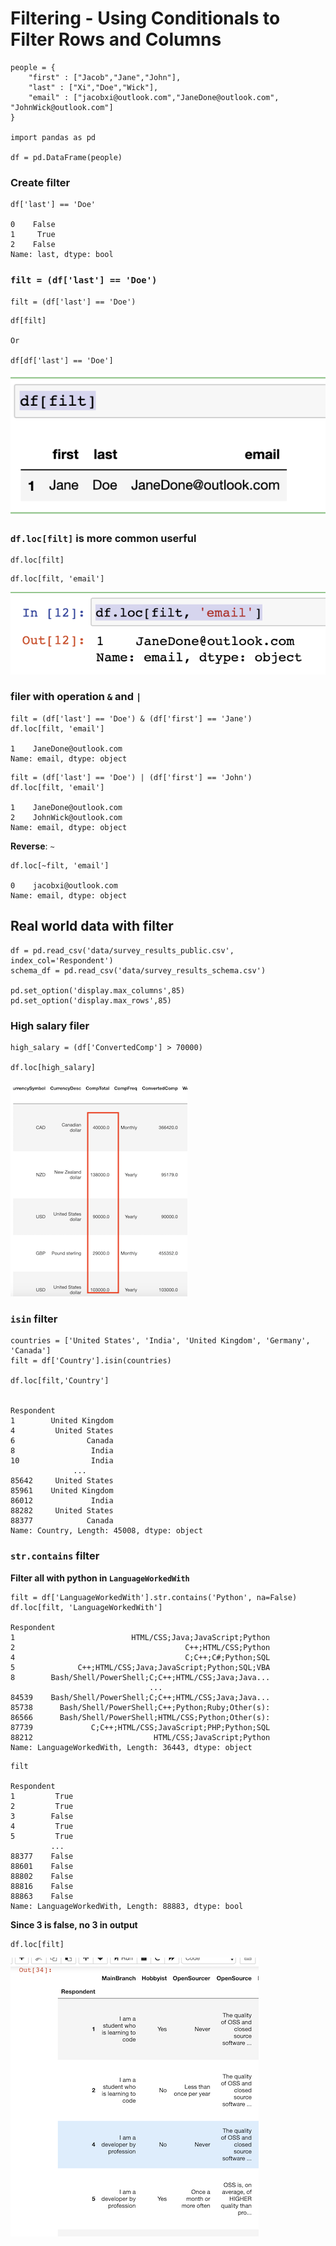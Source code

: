 # Filtering - Using Conditionals to Filter Rows and Columns

```
people = {
    "first" : ["Jacob","Jane","John"],
    "last" : ["Xi","Doe","Wick"],
    "email" : ["jacobxi@outlook.com","JaneDone@outlook.com", "JohnWick@outlook.com"]
}

import pandas as pd

df = pd.DataFrame(people)
```


### Create filter

```
df['last'] == 'Doe'

0    False
1     True
2    False
Name: last, dtype: bool
```

### `filt = (df['last'] == 'Doe')`

```
filt = (df['last'] == 'Doe')
```

```
df[filt]

Or

df[df['last'] == 'Doe']
```
![Alt Image Text](images/pd4_1.png "body image") 

### `df.loc[filt]` is more common userful

```
df.loc[filt]
```

```
df.loc[filt, 'email']
```

![Alt Image Text](images/pd4_2.png "body image") 

### filer with operation `&` and `|`

```
filt = (df['last'] == 'Doe') & (df['first'] == 'Jane')
df.loc[filt, 'email']

1    JaneDone@outlook.com
Name: email, dtype: object
```

```
filt = (df['last'] == 'Doe') | (df['first'] == 'John')
df.loc[filt, 'email']

1    JaneDone@outlook.com
2    JohnWick@outlook.com
Name: email, dtype: object
```

**Reverse**: `~`

```
df.loc[~filt, 'email']

0    jacobxi@outlook.com
Name: email, dtype: object
```

## Real world data with filter

```
df = pd.read_csv('data/survey_results_public.csv', index_col='Respondent')
schema_df = pd.read_csv('data/survey_results_schema.csv')

pd.set_option('display.max_columns',85)
pd.set_option('display.max_rows',85)
```

### High salary filer

```
high_salary = (df['ConvertedComp'] > 70000)

df.loc[high_salary]
```

![Alt Image Text](images/pd4_3.png "body image") 

### `isin` filter 

```
countries = ['United States', 'India', 'United Kingdom', 'Germany', 'Canada']
filt = df['Country'].isin(countries)

df.loc[filt,'Country']


Respondent
1        United Kingdom
4         United States
6                Canada
8                 India
10                India
              ...      
85642     United States
85961    United Kingdom
86012             India
88282     United States
88377            Canada
Name: Country, Length: 45008, dtype: object
```

### `str.contains` filter

**Filter all with python in `LanguageWorkedWith`**

```
filt = df['LanguageWorkedWith'].str.contains('Python', na=False)
df.loc[filt, 'LanguageWorkedWith']

Respondent
1                          HTML/CSS;Java;JavaScript;Python
2                                      C++;HTML/CSS;Python
4                                      C;C++;C#;Python;SQL
5              C++;HTML/CSS;Java;JavaScript;Python;SQL;VBA
8        Bash/Shell/PowerShell;C;C++;HTML/CSS;Java;Java...
                               ...                        
84539    Bash/Shell/PowerShell;C;C++;HTML/CSS;Java;Java...
85738      Bash/Shell/PowerShell;C++;Python;Ruby;Other(s):
86566      Bash/Shell/PowerShell;HTML/CSS;Python;Other(s):
87739             C;C++;HTML/CSS;JavaScript;PHP;Python;SQL
88212                           HTML/CSS;JavaScript;Python
Name: LanguageWorkedWith, Length: 36443, dtype: object
```

```
filt

Respondent
1         True
2         True
3        False
4         True
5         True
         ...  
88377    False
88601    False
88802    False
88816    False
88863    False
Name: LanguageWorkedWith, Length: 88883, dtype: bool
```

**Since 3 is false, no 3 in output**

```
df.loc[filt]
```

![Alt Image Text](images/pd4_4.png "body image") 



